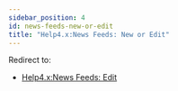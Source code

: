 ```yaml
---
sidebar_position: 4
id: news-feeds-new-or-edit
title: "Help4.x:News Feeds: New or Edit"
---
```

Redirect to:

- [Help4.x:News Feeds:
  Edit](https://docs.joomla.org/Help4.x:News_Feeds:_Edit "Help4.x:News Feeds: Edit")
